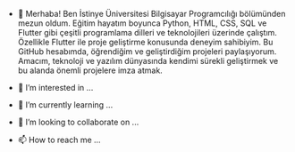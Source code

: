 - 👋 Merhaba! Ben İstinye Üniversitesi Bilgisayar Programcılığı bölümünden mezun oldum. Eğitim hayatım boyunca Python, HTML, CSS, SQL ve Flutter gibi çeşitli programlama dilleri ve teknolojileri üzerinde çalıştım. Özellikle Flutter ile proje geliştirme konusunda deneyim sahibiyim.
Bu GitHub hesabımda, öğrendiğim ve geliştirdiğim projeleri paylaşıyorum. Amacım, teknoloji ve yazılım dünyasında kendimi sürekli geliştirmek ve bu alanda önemli projelere imza atmak.

- 👀 I’m interested in ...
- 🌱 I’m currently learning ...
- 💞️ I’m looking to collaborate on ...
- 📫 How to reach me ...


